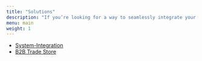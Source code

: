 ```yaml
---
title: "Solutions"
description: "If you’re looking for a way to seamlessly integrate your ERP or accounting system and e-commerce website, you want to expand your business through a B2B trade store, or you’re in need of a top-quality e-commerce website to sell your products online, we have the solution for you."
menu: main
weight: 1
---
```

- [System-Integration](/system-integrations)
- [B2B Trade Store](/integrations/b2b-shopping-cart)